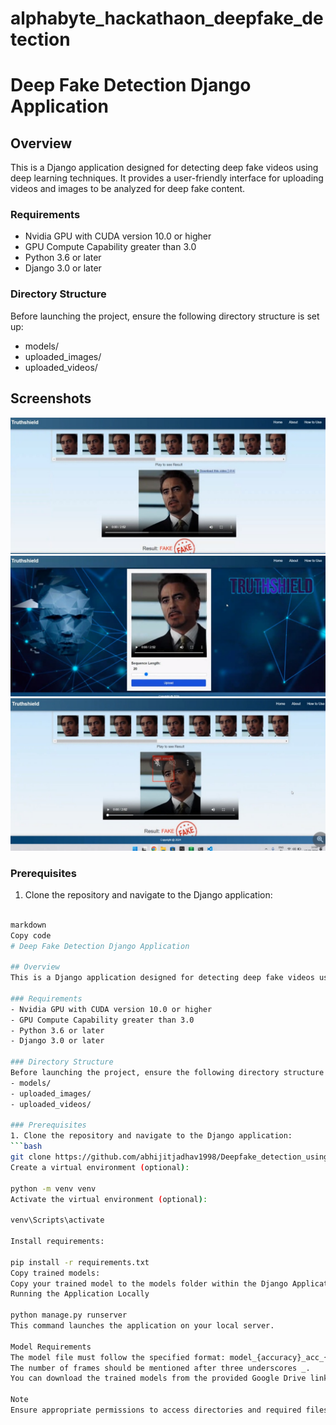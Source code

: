 # alphabyte_hackathaon_deepfake_detection
# Deep Fake Detection Django Application

## Overview
This is a Django application designed for detecting deep fake videos using deep learning techniques. It provides a user-friendly interface for uploading videos and images to be analyzed for deep fake content.

### Requirements
- Nvidia GPU with CUDA version 10.0 or higher
- GPU Compute Capability greater than 3.0
- Python 3.6 or later
- Django 3.0 or later

### Directory Structure
Before launching the project, ensure the following directory structure is set up:
- models/
- uploaded_images/
- uploaded_videos/


## Screenshots
![img1](a.jpg)
![img2](b.jpg)
![img3](c.jpg)

### Prerequisites
1. Clone the repository and navigate to the Django application:
```bash

markdown
Copy code
# Deep Fake Detection Django Application

## Overview
This is a Django application designed for detecting deep fake videos using deep learning techniques. It provides a user-friendly interface for uploading videos and images to be analyzed for deep fake content.

### Requirements
- Nvidia GPU with CUDA version 10.0 or higher
- GPU Compute Capability greater than 3.0
- Python 3.6 or later
- Django 3.0 or later

### Directory Structure
Before launching the project, ensure the following directory structure is set up:
- models/
- uploaded_images/
- uploaded_videos/

### Prerequisites
1. Clone the repository and navigate to the Django application:
```bash
git clone https://github.com/abhijitjadhav1998/Deepfake_detection_using_deep_learning.git
Create a virtual environment (optional):

python -m venv venv
Activate the virtual environment (optional):

venv\Scripts\activate

Install requirements:

pip install -r requirements.txt
Copy trained models:
Copy your trained model to the models folder within the Django Application directory.
Running the Application Locally

python manage.py runserver
This command launches the application on your local server.

Model Requirements
The model file must follow the specified format: model_{accuracy}_acc_{frames}_frames_final_data.pt.
The number of frames should be mentioned after three underscores _.
You can download the trained models from the provided Google Drive link.

Note
Ensure appropriate permissions to access directories and required files.
